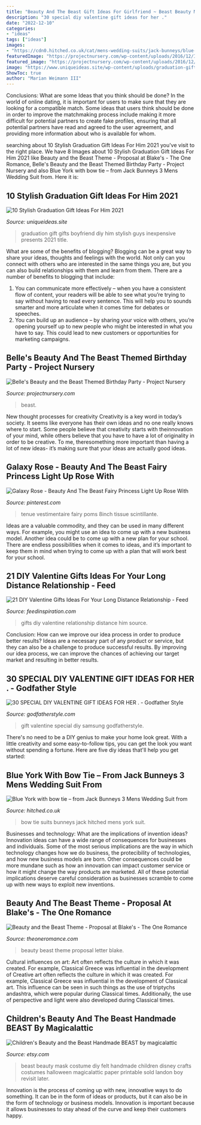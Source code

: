 ```yaml
---
title: "Beauty And The Beast Gift Ideas For Girlfriend ~ Beast Beauty Mask Costume Diy Felt Handmade Children Disney Crafts Costumes Halloween Magicalattic Paper Printable Sold Landon Boy Revisit Later"
description: "30 special diy valentine gift ideas for her ."
date: "2022-12-10"
categories:
- "ideas"
tags: ["ideas"]
images:
- "https://cdn0.hitched.co.uk/cat/mens-wedding-suits/jack-bunneys/blue-york-with-bow-tie-from-jack-bunneys-3--mfvo424439.jpg"
featuredImage: "https://projectnursery.com/wp-content/uploads/2016/12/IMG_9068-684x1024.jpg"
featured_image: "https://projectnursery.com/wp-content/uploads/2016/12/IMG_9068-684x1024.jpg"
image: "https://www.uniqueideas.site/wp-content/uploads/graduation-gift-for-boyfriend-diy-pinterest-graduation-gifts.jpg"
ShowToc: true
author: "Marian Weimann III"
---
```



Conclusions: What are some Ideas that you think should be done?
In the world of online dating, it is important for users to make sure that they are looking for a compatible match. Some ideas that users think should be done in order to improve the matchmaking process include making it more difficult for potential partners to create fake profiles, ensuring that all potential partners have read and agreed to the user agreement, and providing more information about who is available for whom.

	

		
searching about 10 Stylish Graduation Gift Ideas For Him 2021 you've visit to the right place. We have 8 Images about 10 Stylish Graduation Gift Ideas For Him 2021 like Beauty and the Beast Theme - Proposal at Blake&#039;s - The One Romance, Belle&#039;s Beauty and the Beast Themed Birthday Party - Project Nursery and also Blue York with bow tie – from Jack Bunneys 3 Mens Wedding Suit from. Here it is:
		
    
## 10 Stylish Graduation Gift Ideas For Him 2021

<img loading=lazy src="https://www.uniqueideas.site/wp-content/uploads/graduation-gift-for-boyfriend-diy-pinterest-graduation-gifts.jpg" onerror="this.onerror=null;this.src='https://tse2.mm.bing.net/th?id=OIP.HDAKRP0P-6YuJoNqYwYMPAHaHa&amp;pid=15.1';" alt="10 Stylish Graduation Gift Ideas For Him 2021">

_Source: uniqueideas.site_

>graduation gift gifts boyfriend diy him stylish guys inexpensive presents 2021 title. 

	

What are some of the benefits of blogging?
Blogging can be a great way to share your ideas, thoughts and feelings with the world. Not only can you connect with others who are interested in the same things you are, but you can also build relationships with them and learn from them. There are a number of benefits to blogging that include: 
1) You can communicate more effectively – when you have a consistent flow of content, your readers will be able to see what you’re trying to say without having to read every sentence. This will help you to sounds smarter and more articulate when it comes time for debates or speeches. 
2) You can build up an audience – by sharing your voice with others, you’re opening yourself up to new people who might be interested in what you have to say. This could lead to new customers or opportunities for marketing campaigns.

    
## Belle&#039;s Beauty And The Beast Themed Birthday Party - Project Nursery

<img loading=lazy src="https://projectnursery.com/wp-content/uploads/2016/12/IMG_9068-684x1024.jpg" onerror="this.onerror=null;this.src='https://tse2.mm.bing.net/th?id=OIP.DA58QX8BxGn-bJUd7VxH2QHaLF&amp;pid=15.1';" alt="Belle&#039;s Beauty and the Beast Themed Birthday Party - Project Nursery">

_Source: projectnursery.com_

>beast. 

	

New thought processes for creativity
Creativity is a key word in today’s society. It seems like everyone has their own ideas and no one really knows where to start. Some people believe that creativity starts with theinnovation of your mind, while others believe that you have to have a lot of originality in order to be creative. To me, theresomething more important than having a lot of new ideas- it’s making sure that your ideas are actually good ideas.

    
## Galaxy Rose - Beauty And The Beast Fairy Princess Light Up Rose With

<img loading=lazy src="https://i.pinimg.com/736x/34/0f/fe/340ffe6343ba1b3d92abe71f0057e65b.jpg" onerror="this.onerror=null;this.src='https://tse3.mm.bing.net/th?id=OIP.adsnZGiKk1g0TvlWA9K12gHaHa&amp;pid=15.1';" alt="Galaxy Rose - Beauty And The Beast Fairy Princess Light Up Rose With">

_Source: pinterest.com_

>tenue vestimentaire fairy poms 8inch tissue scintillante. 

	

Ideas are a valuable commodity, and they can be used in many different ways. For example, you might use an idea to come up with a new business model. Another idea could be to come up with a new plan for your school. There are endless possibilities when it comes to ideas, and it’s important to keep them in mind when trying to come up with a plan that will work best for your school.

    
## 21 DIY Valentine Gifts Ideas For Your Long Distance Relationship - Feed

<img loading=lazy src="http://feedinspiration.com/wp-content/uploads/2016/12/Diy-Gifts-For-Him.jpg" onerror="this.onerror=null;this.src='https://tse3.mm.bing.net/th?id=OIP.rSoRMctrLxJJaGzx519IIwHaJ3&amp;pid=15.1';" alt="21 DIY Valentine Gifts Ideas For Your Long Distance Relationship - Feed">

_Source: feedinspiration.com_

>gifts diy valentine relationship distance him source. 

	

Conclusion: How can we improve our idea process in order to produce better results?
Ideas are a necessary part of any product or service, but they can also be a challenge to produce successful results. By improving our idea process, we can improve the chances of achieving our target market and resulting in better results.

    
## 30 SPECIAL DIY VALENTINE GIFT IDEAS FOR HER . - Godfather Style

<img loading=lazy src="http://godfatherstyle.com/wp-content/uploads/2016/11/gift-for-her....jpg" onerror="this.onerror=null;this.src='https://tse2.mm.bing.net/th?id=OIP.cv7pAi3gONNQYyk6iegQVQHaFj&amp;pid=15.1';" alt="30 SPECIAL DIY VALENTINE GIFT IDEAS FOR HER . - Godfather Style">

_Source: godfatherstyle.com_

>gift valentine special diy samsung godfatherstyle. 

	

There's no need to be a DIY genius to make your home look great. With a little creativity and some easy-to-follow tips, you can get the look you want without spending a fortune. Here are five diy ideas that'll help you get started:  

    
## Blue York With Bow Tie – From Jack Bunneys 3 Mens Wedding Suit From

<img loading=lazy src="https://cdn0.hitched.co.uk/cat/mens-wedding-suits/jack-bunneys/blue-york-with-bow-tie-from-jack-bunneys-3--mfvo424439.jpg" onerror="this.onerror=null;this.src='https://tse3.mm.bing.net/th?id=OIP.x4rM6zCIvaXSwfxj1emp7AHaLH&amp;pid=15.1';" alt="Blue York with bow tie – from Jack Bunneys 3 Mens Wedding Suit from">

_Source: hitched.co.uk_

>bow tie suits bunneys jack hitched mens york suit. 

	

Businesses and technology: What are the implications of invention ideas?
Innovation ideas can have a wide range of consequences for businesses and individuals. Some of the most serious implications are the way in which technology changes how we do business, the protecibility of technologies, and how new business models are born. Other consequences could be more mundane such as how an innovation can impact customer service or how it might change the way products are marketed. All of these potential implications deserve careful consideration as businesses scramble to come up with new ways to exploit new inventions.

    
## Beauty And The Beast Theme - Proposal At Blake&#039;s - The One Romance

<img loading=lazy src="https://www.theoneromance.com/wp-content/uploads/2019/09/1-24-min.jpg" onerror="this.onerror=null;this.src='https://tse3.mm.bing.net/th?id=OIP.SiZDxX8BO2l5m12LZdqJGgHaLH&amp;pid=15.1';" alt="Beauty and the Beast Theme - Proposal at Blake&#039;s - The One Romance">

_Source: theoneromance.com_

>beauty beast theme proposal letter blake. 

	

Cultural influences on art: Art often reflects the culture in which it was created. For example, Classical Greece was influential in the development of
Creative art often reflects the culture in which it was created. For example, Classical Greece was influential in the development of Classical art. This influence can be seen in such things as the use of triptychs andashtra, which were popular during Classical times. Additionally, the use of perspective and light were also developed during Classical times.

    
## Children&#039;s Beauty And The Beast Handmade BEAST By Magicalattic

<img loading=lazy src="http://img1.etsystatic.com/010/0/5603049/il_570xN.455136659_aanm.jpg" onerror="this.onerror=null;this.src='https://tse4.mm.bing.net/th?id=OIP.Cwogk1IExcEmVZukjLuV_wHaFj&amp;pid=15.1';" alt="Children&#039;s Beauty and the Beast Handmade BEAST by magicalattic">

_Source: etsy.com_

>beast beauty mask costume diy felt handmade children disney crafts costumes halloween magicalattic paper printable sold landon boy revisit later. 

	

Innovation is the process of coming up with new, innovative ways to do something. It can be in the form of ideas or products, but it can also be in the form of technology or business models. Innovation is important because it allows businesses to stay ahead of the curve and keep their customers happy.

